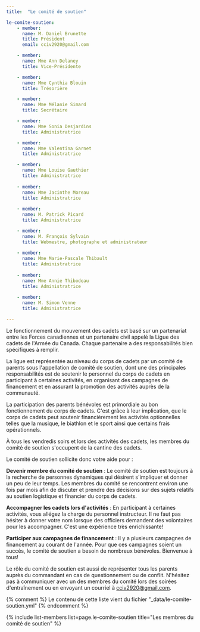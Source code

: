 ```yaml
---
title:  "Le comité de soutien"  

le-comite-soutien: 
    - member: 
      name: M. Daniel Brunette
      title: Président
      email: cciv2920@gmail.com

    - member: 
      name: Mme Ann Delaney
      title: Vice-Présidente

    - member: 
      name: Mme Cynthia Blouin
      title: Trésorière

    - member: 
      name: Mme Mélanie Simard 
      title: Secrétaire

    - member: 
      name: Mme Sonia Desjardins 
      title: Administratrice

    - member: 
      name: Mme Valentina Garnet
      title: Administratrice

    - member:
      name: Mme Louise Gauthier
      title: Administratrice
      
    - member:
      name: Mme Jacinthe Moreau
      title: Administratrice
      
    - member:
      name: M. Patrick Picard
      title: Administratrice

    - member: 
      name: M. François Sylvain
      title: Webmestre, photographe et administrateur
      
    - member:
      name: Mme Marie-Pascale Thibault
      title: Administratrice
            
    - member:
      name: Mme Annie Thibodeau
      title: Administratrice
            
    - member:
      name: M. Simon Venne
      title: Administratrice

---
```



Le fonctionnement du mouvement des cadets est basé sur un partenariat entre les Forces canadiennes et un partenaire civil appelé la Ligue des cadets de l'Armée du Canada. Chaque partenaire a des responsabilités bien spécifiques à remplir.

La ligue est représentée au niveau du corps de cadets par un comité de parents sous l'appellation de comité de soutien, dont une des principales responsabilités est de soutenir le personnel du corps de cadets en participant à certaines activités, en organisant des campagnes de financement et en assurant la promotion des activités auprès de la communauté.

La participation des parents bénévoles est primordiale au bon fonctionnement du corps de cadets. C'est grâce à leur implication, que le corps de cadets peut soutenir financièrement les activités optionnelles telles que la musique, le biathlon et le sport ainsi que certains frais opérationnels.

À tous les vendredis soirs et lors des activités des cadets, les membres du comité de soutien s'occupent de la cantine des cadets.

Le comité de soutien sollicite donc votre aide pour :

**Devenir membre du comité de soutien** : Le comité de soutien est toujours à la recherche de personnes dynamiques qui désirent s'impliquer et donner un peu de leur temps. Les membres du comité se rencontrent environ une fois par mois afin de discuter et prendre des décisions sur des sujets relatifs au soutien logistique et financier du corps de cadets.

**Accompagner les cadets lors d'activités** : En participant à certaines activités, vous allégez la charge du personnel instructeur. Il ne faut pas hésiter à donner votre nom lorsque des officiers demandent des volontaires pour les accompagner. C'est une expérience très enrichissante!

**Participer aux campagnes de financement** : Il y a plusieurs campagnes de financement au courant de l'année. Pour que ces campagnes soient un succès, le comité de soutien a besoin de nombreux bénévoles. Bienvenue à tous!

Le rôle du comité de soutien est aussi de représenter tous les parents auprès du commandant en cas de questionnement ou de conflit. N'hésitez pas à communiquer avec un des membres du comité lors des soirées d'entraînement ou en envoyant un courriel à cciv2920@gmail.com.

 

{% comment %}
Le contenu de cette liste vient du fichier "_data/le-comite-soutien.yml" 
{% endcomment %}

{% include list-members 
    list=page.le-comite-soutien 
    title="Les membres du comité de soutien" 
%}

